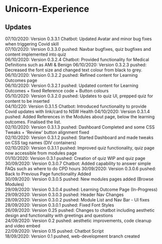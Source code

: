 # Unicorn-Experience  

## Updates
07/10/2020: Version 0.3.3.1 Chatbot: Updated Avatar and minor bug fixes when triggering Covid skill  
07/10/2020: Version 0.3.3.0 pushed: Navbar bugfixes, quiz bugfixes and content implemented into quiz  
06/10/2020: Version 0.3.2.4 Chatbot: Provided functionality for Medical Definitions such as AMI & Benign
06/10/2020: Version 0.3.2.3 pushed: Decreased the font size and changed text colour from black to grey.   
06/10/2020: Version 0.3.2.2 pushed: Refined content for Learning Outcomes page  
06/10/2020: Version 0.3.2.1 pushed: Updated content for Learning Outcomes + fixed Reference code + Button colours  
05/10/2020: Version 0.3.2.0 pushed: Updates to quiz UI, prepped quiz for content to be inserted  
04/10/220: Version 0.3.1.5 Chatbot: Introduced functionality to provide Covid updates with link/card to NSW Health
04/10/2020: Version 0.3.1.4 pushed: Added References in the Modules about page, below the learning outcomes. Finalised the list.  
02/10/2020: Version 0.3.1.3 pushed: Dashboard Completed and some CSS Tweaks + 'Review' button alignment fixed  
02/10/2020: Version 0.3.1.2 pushed: Started Dashboard and made tweaks on CSS tag names (DIV containers)  
02/10/2020: Version 0.3.1.1 pushed: Improved quiz functionality, quiz page now accessible from modules page  
01/10/2020: Version 0.3.1 pushed: Creation of quiz WIP and quiz page  
30/09/2020: Version 0.3.0.7 Chatbot: Added capability to answer simple FAQs such as where to do CPD hours
30/09/2020: Version 0.3.0.6 pushed: Back to Previous Page functionality Added  
30/09/2020: Version 0.3.0.5 pushed: New modules pages added (Browse Modules)  
29/09/2020: Version 0.3.0.4 pushed: Learning Outcome Page (In-Progress)  
29/09/2020: Version 0.3.0.3 pushed: Header Nav Changes  
28/09/2020: Version 0.3.0.2 pushed: Module List and Nav Bar - UI fixes  
28/09/2020: Version 0.3.0.1 pushed: Fixed Font Styles  
26/09/2020: Version 0.25 pushed: Changes to chatbot including aesthetic design and functionality with greetings and questions  
24/09/2020: Version 0.2 pushed: aesthetic improvements, code cleanup and video embed  
22/09/2020: Version 0.15 pushed: Chatbot Script  
18/09/2020: Version 0.1 pushed, web-development branch created  
